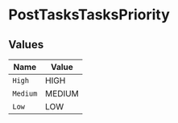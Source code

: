 # PostTasksTasksPriority


## Values

| Name     | Value    |
| -------- | -------- |
| `High`   | HIGH     |
| `Medium` | MEDIUM   |
| `Low`    | LOW      |